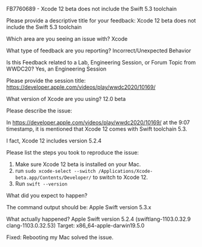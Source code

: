 FB7760689  - Xcode 12 beta does not include the Swift 5.3 toolchain

Please provide a descriptive title for your feedback:
Xcode 12 beta does not include the Swift 5.3 toolchain

Which area are you seeing an issue with?
Xcode

What type of feedback are you reporting?
Incorrect/Unexpected Behavior

Is this Feedback related to a Lab, Engineering Session, or Forum Topic from WWDC20?
Yes, an Engineering Session

Please provide the session title:
https://developer.apple.com/videos/play/wwdc2020/10169/

What version of Xcode are you using?
12.0 beta

Please describe the issue:

In https://developer.apple.com/videos/play/wwdc2020/10169/ at the 9:07 timestamp, it is mentioned that Xcode 12 comes with Swift toolchain 5.3.

I fact, Xcode 12 includes version 5.2.4

Please list the steps you took to reproduce the issue:

1. Make sure Xcode 12 beta is installed on your Mac.
2. run `sudo xcode-select --switch /Applications/Xcode-beta.app/Contents/Developer/` to switch to Xcode 12.
3. Run `swift --version`

What did you expect to happen?

The command output should be: 
Apple Swift version 5.3.x

What actually happened?
Apple Swift version 5.2.4 (swiftlang-1103.0.32.9 clang-1103.0.32.53)
Target: x86_64-apple-darwin19.5.0

Fixed: Rebooting my Mac solved the issue.